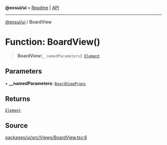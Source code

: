 **@exsui/ui** • [Readme](../README.md) \| [API](../globals.md)

***

[@exsui/ui](../README.md) / BoardView

# Function: BoardView()

> **BoardView**(`__namedParameters`): [`Element`](../-internal-/interfaces/Element.md)

## Parameters

• **\_\_namedParameters**: [`BoardViewProps`](../interfaces/BoardViewProps.md)

## Returns

[`Element`](../-internal-/interfaces/Element.md)

## Source

[packages/ui/src/Views/BoardView.tsx:6](https://github.com/dirheimerb/exsui/blob/c97dab6/packages/ui/src/Views/BoardView.tsx#L6)
